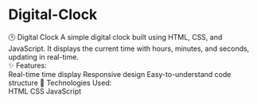# Digital-Clock
🕒 Digital Clock
A simple digital clock built using HTML, CSS, and JavaScript. It displays the current time with hours, minutes, and seconds, updating in real-time.  
✨ Features:  
Real-time time display 
Responsive design 
Easy-to-understand code structure 
📂 Technologies Used:  
HTML 
CSS 
JavaScript
